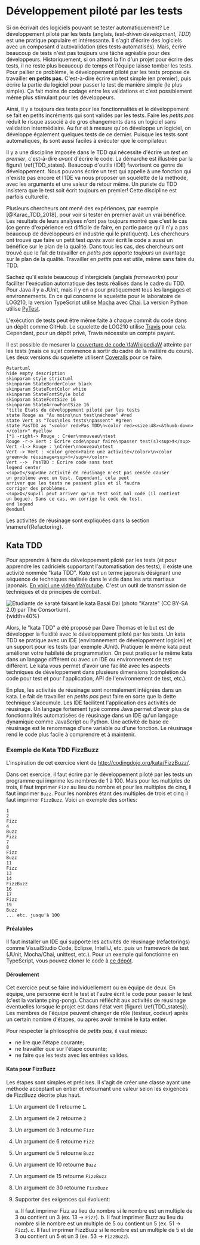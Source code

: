 # Développement piloté par les tests

Si on écrivait des logiciels pouvant se tester automatiquement?
Le développement piloté par les tests (anglais, *test-driven development, TDD*) est une pratique populaire et intéressante.
Il s'agit d'écrire des logiciels avec un composant d'autovalidation (des tests automatisés).
Mais, écrire beaucoup de tests n'est pas toujours une tâche agréable pour des développeurs.
Historiquement, si on attend la fin d'un projet pour écrire des tests, il ne reste plus beaucoup de temps et l'équipe laisse tomber les tests.
Pour pallier ce problème, le développement piloté par les tests propose de travailler **en petits pas**. C'est-à-dire écrire un test simple (en premier), puis écrire la partie du logiciel pour passer le test de manière simple (le plus simple).
Ça fait moins de codage entre les validations et c'est possiblement même plus stimulant pour les développeurs.

Ainsi, il y a toujours des tests pour les fonctionnalités et le développement se fait en petits incréments qui sont validés par les tests.
Faire les *petits pas* réduit le risque associé à de gros changements dans un logiciel sans validation intermédiaire.
Au fur et à mesure qu'on développe un logiciel, on développe également quelques tests de ce dernier.
Puisque les tests sont automatiques, ils sont aussi faciles à exécuter que le compilateur.

Il y a une discipline imposée dans le TDD qui nécessite d'écrire un *test en premier*, c'est-à-dire *avant* d'écrire le code.
La démarche est illustrée par la figure\ \ref{TDD_states}.
Beaucoup d'outils (IDE) favorisent ce genre de développement.
Nous pouvons écrire un test qui appelle à une fonction qui n'existe pas encore et l'IDE va nous proposer un squelette de la méthode, avec les arguments et une valeur de retour même.
Un puriste du TDD insistera que le test soit écrit toujours en premier!
Cette discipline est parfois culturelle. 

Plusieurs chercheurs ont mené des expériences, par exemple [@Karac_TDD_2018], pour voir si tester en premier avait un vrai bénéfice.
Les résultats de leurs analyses n'ont pas toujours montré que c'est le cas (ce genre d'expérience est difficile de faire, en partie parce qu'il n'y a pas beaucoup de développeurs en industrie qui le pratiquent).
Les chercheurs ont trouvé que faire un petit test *après* avoir écrit le code a aussi un bénéfice sur le plan de la qualité.
Dans tous les cas, des chercheurs ont trouvé que le fait de travailler en *petits pas* apporte *toujours* un avantage sur le plan de la qualité.
Travailler en *petits pas* est utile, même sans faire du TDD.

Sachez qu'il existe beaucoup d'intergiciels (anglais *frameworks*) pour faciliter l'exécution automatique des tests réalisés dans le cadre du TDD.
Pour Java il y a JUnit, mais il y en a pour pratiquement tous les langages et environnements.
En ce qui concerne le squelette pour le laboratoire de LOG210, la version TypeScript utilise [Mocha](https://mochajs.org/index.html) avec [Chai](https://www.chaijs.com/).
La version Python utilise [PyTest](https://docs.pytest.org/en/latest/).

L'exécution de tests peut être même faite à chaque commit du code dans un dépôt comme GitHub. Le squelette de LOG210 utilise [Travis](https://travis-ci.org/) pour cela. Cependant, pour un dépôt privé, Travis nécessite un compte payant.

Il est possible de mesurer la [couverture de code \faWikipediaW](https://fr.wikipedia.org/wiki/Couverture_de_code) atteinte par les tests (mais ce sujet commence à sortir du cadre de la matière du cours). Les deux versions du squelette utilisent [Coveralls](https://coveralls.io/) pour ce faire.

```{.plantuml caption="États du développement piloté par les tests. [(PlantUML)](http://www.plantuml.com/plantuml/uml/RLJDQXin4BxhAGONwgJ43eLIYZ5B4fj0BgKqII_T7kJToLf4AsqraerxwhLlqTxgv_2Rz4awqgx_WY_BelbclX_DxXLvwNoejPYh4W7hng-WH2gSQhooHj2pCerqiWRoAutyTAf83VlAlPSURwmhqKsijWvcMXRFBm6trlYsl9mhZwVAzubYPdLvigf-8Bnz_x9qxPnT7jRxUy0KdsJGFbO_oXgXTu-LHNYyWvieiIVwNdcctFpYIGHbW7ApNg2sJOCr6W-DqjPlri3ZG2E1H_8aAFB2Pnig14dGkmvGMsKeDy4aI6usws9k0_RWbSEoQ_Y2pYVyWmsCtStBMIqHqp6wSeYcmt-Iz32TfevnaPBZMHcV0X_dvk1iJEnzzEv3Ddxjvw6U3KgxDDduCY4o7hj2hUrIV7tp3GPELNC_o3hz8vYupHfTRemD2vGXDr6KQAi3ny2aUyGXyLOuXCAMo99jSF0a-Q2JxvAPCpeVKsYoVp__Z2_ZYqZT0tr0c9lJb2ronzVvIubajv49Wk702wyMYYzbQs-NH8laDURfWPIH5NPQVhTQjXqT4rDjCpvs1oHDUpT2OuMcX89l1vqu7lTug0QEUC7qkPlNXc8hiLiePE2G16z8u-nCR_xoFie55j3jp10cs32NDFw2cxI41eCNqZcru72_1znl831pjpFGw4207fJcwmYbawAmt5Dn3t_8Up8QYkERkTE90VOC_KuAa5KUQgbZ6cpjJCKtunNpHGCpMmKy7y8qnbH4QtG1ra17p3hR6FbxIiv4ZB1DKbpnWtyV_m40)" #TDD_states }
@startuml
hide empty description
skinparam style strictuml
skinparam StateBorderColor black
skinparam StateFontColor white
skinparam StateFontStyle bold
skinparam StateFontSize 16
skinparam StateArrowFontSize 16
'title États du développement piloté par les tests
state Rouge as "Au moins\nun test\néchoue" #red
state Vert as "Tous\nles tests\npassent" #green
state PasTDD as "<color red>Pas TDD\n<color red><size:48><&thumb-down></color>" #yellow
[*] -right-> Rouge : Créer\nnouveau\ntest
Rouge -r-> Vert : Écrire code\npour faire\npasser test(s)<sup>‡</sup>
Vert -l-> Rouge : \nCréer\nnouveau\ntest
Vert -> Vert : <color green>Faire une activité</color>\n<color green>de réusinage<sup>†</sup></color>
Vert -->  PasTDD : Écrire code sans test
legend center
<sup>†</sup>Une activité de réusinage n'est pas censée causer
un problème avec un test. Cependant, cela peut
arriver que les tests ne passent plus et il faudra
corriger des problèmes.
<sup>‡</sup>Il peut arriver qu'un test soit mal codé (il contient
un bogue). Dans ce cas, on corrige le code du test.
end legend
@enduml
```

Les activités de réusinage sont expliquées dans la section \nameref{Refactoring}.  

## Kata TDD

Pour apprendre à faire du développement piloté par les tests (et pour apprendre les cadriciels supportant l'automatisation des tests), il existe une activité nommée "kata TDD". 
*Kata* est un terme japonais désignant une séquence de techniques réalisée dans le vide dans les arts martiaux japonais. 
[En voici une vidéo \faYoutube](https://www.youtube.com/watch?v=DmPk_A-RU50).
C'est un outil de transmission de techniques et de principes de combat.

![Étudiante de karaté faisant le kata *Basai Dai* (photo ["Karate"](https://www.flickr.com/photos/the-consortium/4507180302/) [(CC BY-SA 2.0)](https://creativecommons.org/licenses/by-sa/2.0/) par [The Consortium](https://www.flickr.com/people/the-consortium/)).](images/karate.jpg){width=40%}

Alors, le "kata TDD" a été proposé par Dave Thomas et le but est de développer la fluidité avec le développement piloté par les tests. 
Un kata TDD se pratique avec un IDE (environnement de développement logiciel) et un support pour les tests (par exemple JUnit). 
Pratiquer le même kata peut améliorer votre habileté de programmation. 
On peut pratiquer le même kata dans un langage différent ou avec un IDE ou environnement de test différent. 
Le kata vous permet d'avoir une facilité avec les aspects techniques de développement dans plusieurs dimensions (complétion de code pour test et pour l'application, API de l'environnement de test, etc.).

En plus, les activités de réusinage sont normalement intégrées dans un kata. 
Le fait de travailler en *petits pas* peut faire en sorte que la dette technique s'accumule.
Les IDE facilitent l'application des activités de réusinage. 
Un langage fortement typé comme Java permet d'avoir plus de fonctionnalités automatisées de réusinage dans un IDE qu'un langage dynamique comme JavaScript ou Python. 
Une activité de base de réusinage est le renommage d'une variable ou d'une fonction. 
Le réusinage rend le code plus facile à comprendre et à maintenir.

### Exemple de Kata TDD FizzBuzz

L'inspiration de cet exercice vient de http://codingdojo.org/kata/FizzBuzz/.

Dans cet exercice, il faut écrire par le développement piloté par les tests un programme qui imprime les nombres de 1 à 100.
Mais pour les multiples de trois, il faut imprimer `Fizz` au lieu du nombre et pour les multiples de cinq, il faut imprimer `Buzz`. Pour les nombres étant des multiples de trois et cinq il faut imprimer `FizzBuzz`. Voici un exemple des sorties:

```
1
2
Fizz
4
Buzz
Fizz
7
8
Fizz
Buzz
11
Fizz
13
14
FizzBuzz
16
17
Fizz
19
Buzz
... etc. jusqu'à 100
```

#### Préalables

Il faut installer un IDE qui supporte les activités de réusinage (refactorings) comme VisualStudio Code, Eclipse, IntelliJ, etc. puis un framework de test (JUnit, Mocha/Chai, unittest, etc.).
Pour un exemple qui fonctionne en TypeScript, vous pouvez cloner le code à [ce dépôt](https://github.com/profcfuhrmanets/typescript-tdd-kata).

#### Déroulement

Cet exercice peut se faire individuellement ou en équipe de deux.
En équipe, une personne écrit le test et l'autre écrit le code pour passer le test (c'est la variante ping-pong).
Chacun réfléchit aux activités de réusinage éventuelles lorsque le projet est dans l'état vert (figure\ \ref{TDD_states}).
Les membres de l'équipe peuvent changer de rôle (testeur, codeur) après un certain nombre d'étapes, ou après avoir terminé le kata entier.

Pour respecter la philosophie de *petits pas,* il vaut mieux:

- ne lire que l'étape courante;
- ne travailler que sur l'étape courante;
- ne faire que les tests avec les entrées valides.

#### Kata pour FizzBuzz

Les étapes sont simples et précises.
Il s'agit de créer une classe ayant une méthode acceptant un entier et retournant une valeur selon les exigences de FizzBuzz décrite plus haut.

1. Un argument de 1 retourne `1`.
2. Un argument de 2 retourne `2`
3. Un argument de 3 retourne `Fizz`
4. Un argument de 6 retourne `Fizz`
5. Un argument de 5 retourne `Buzz`
6. Un argument de 10 retourne `Buzz`
7. Un argument de 15 retourne `FizzBuzz`
8. Un argument de 30 retourne `FizzBuzz`
9. Supporter des exigences qui évoluent:

    a. Il faut imprimer Fizz au lieu du nombre si le nombre est un multiple de 3 ou contient un 3 (ex. 13 → `Fizz`).
    b. Il faut imprimer Buzz au lieu du nombre si le nombre est un multiple de 5 ou contient un 5 (ex. 51 → `Fizz`).
    c. Il faut imprimer FizzBuzz si le nombre est un multiple de 5 et de 3 ou contient un 5 et un 3 (ex. 53 → `FizzBuzz`).



